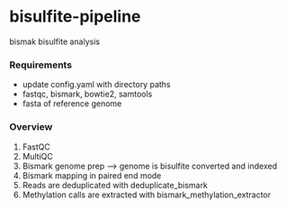 # bisulfite-pipeline
bismak bisulfite analysis

### Requirements
- update config.yaml with directory paths
- fastqc, bismark, bowtie2, samtools
- fasta of reference genome

### Overview
1. FastQC
2. MultiQC
3. Bismark genome prep --> genome is bisulfite converted and indexed
4. Bismark mapping in paired end mode
5. Reads are deduplicated with deduplicate_bismark
6. Methylation calls are extracted with bismark_methylation_extractor
